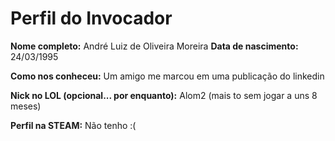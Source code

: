 Perfil do Invocador
========================

**Nome completo:**   André Luiz de Oliveira Moreira
**Data de nascimento:**   24/03/1995

**Como nos conheceu:** Um amigo me marcou em uma publicação do linkedin

**Nick no LOL (opcional... por enquanto):** Alom2 (mais to sem jogar a uns 8 meses)

**Perfil na STEAM:** Não tenho :(
